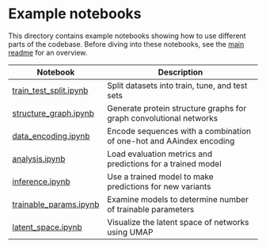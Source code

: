 # Example notebooks

This directory contains example notebooks showing how to use different parts of the codebase.
Before diving into these notebooks, see the [main readme](../README.md) for an overview.

| Notebook               | Description                                                         |
|------------------------|---------------------------------------------------------------------|
| [train_test_split.ipynb](train_test_split.ipynb) | Split datasets into train, tune, and test sets                      |
| [structure_graph.ipynb](structure_graph.ipynb)  | Generate protein structure graphs for graph convolutional networks  |
| [data_encoding.ipynb](data_encoding.ipynb)    | Encode sequences with a combination of one-hot and AAindex encoding |
| [analysis.ipynb](analysis.ipynb)         | Load evaluation metrics and predictions for a trained model         |
| [inference.ipynb](inference.ipynb)        | Use a trained model to make predictions for new variants            |
| [trainable_params.ipynb](trainable_params.ipynb)        | Examine models to determine number of trainable parameters            |
| [latent_space.ipynb](latent_space.ipynb)        | Visualize the latent space of networks using UMAP            |
